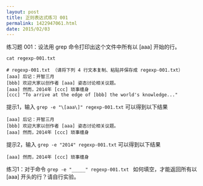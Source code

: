 ```yaml
---
layout: post
title: 正则表达式练习 001
permalink: 1422947061.html
date: 2015/02/03
---
```


练习题 001：设法用 grep 命令打印出这个文件中所有以 [aaa] 开始的行。

```cat regexp-001.txt```

```
# regexp-001.txt （请将下列 4 行文本复制、粘贴并保存成 regexp-001.txt）
[aaa] 后记：开智三月
[bbb] 欢迎大家以创作者 [aaa] 姿态讨论相关议题。
[aaa] 然而，2014年 [ccc] 琐事缠身
[ccc] "To arrive at the edge of [bbb] the world's knowledge..."
```

提示1，输入 ```grep -e "\[aaa\]" regexp-001.txt``` 可以得到以下结果

```
[aaa] 后记：开智三月
[bbb] 欢迎大家以创作者 [aaa] 姿态讨论相关议题。
[aaa] 然而，2014年 [ccc] 琐事缠身
```

提示2，输入 ```grep -e "2014" regexp-001.txt``` 可以得到以下结果

```
[aaa] 然而，2014年 [ccc] 琐事缠身
```

练习1：对于命令 ```grep -e "_____" regexp-001.txt ```
如何填空，才能返回所有以 [aaa] 开头的行？请自行实验。